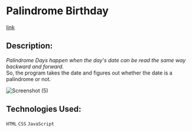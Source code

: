 # Palindrome Birthday
[link](https://ns-palindrome-birthday.netlify.app/)


## Description: 
*Palindrome Days happen when the day's date can be read the same way backward and forward.* <br />
So, the program takes the date and figures out whether the date is a palindrome or not.

![Screenshot (5)](https://user-images.githubusercontent.com/114111237/197051296-7b9b958c-ebea-48e2-ab1a-bd15bd4d6c95.png)

## Technologies Used:
`HTML` `CSS` `JavaScript`
